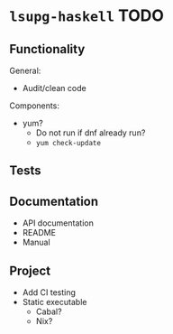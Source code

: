 # `lsupg-haskell` TODO

## Functionality

General:

* Audit/clean code

Components:

* yum?
    * Do not run if dnf already run?
    * `yum check-update`

## Tests

## Documentation

* API documentation
* README
* Manual

## Project

* Add CI testing
* Static executable
    * Cabal?
    * Nix?
